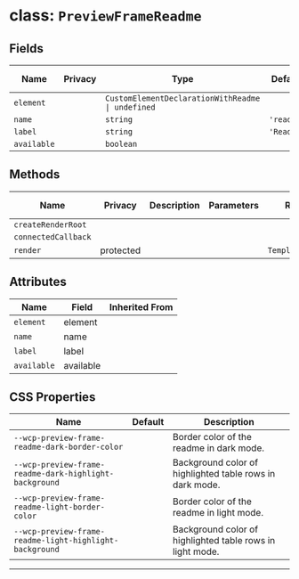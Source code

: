 # class: `PreviewFrameReadme`

## Fields

| Name        | Privacy | Type                                              | Default    | Description | Inherited From |
| ----------- | ------- | ------------------------------------------------- | ---------- | ----------- | -------------- |
| `element`   |         | `CustomElementDeclarationWithReadme \| undefined` |            |             |                |
| `name`      |         | `string`                                          | `'readme'` |             |                |
| `label`     |         | `string`                                          | `'Readme'` |             |                |
| `available` |         | `boolean`                                         |            |             |                |

## Methods

| Name                | Privacy   | Description | Parameters | Return           | Inherited From |
| ------------------- | --------- | ----------- | ---------- | ---------------- | -------------- |
| `createRenderRoot`  |           |             |            |                  |                |
| `connectedCallback` |           |             |            |                  |                |
| `render`            | protected |             |            | `TemplateResult` |                |

## Attributes

| Name        | Field     | Inherited From |
| ----------- | --------- | -------------- |
| `element`   | element   |                |
| `name`      | name      |                |
| `label`     | label     |                |
| `available` | available |                |

## CSS Properties

| Name                                                    | Default | Description                                               |
| ------------------------------------------------------- | ------- | --------------------------------------------------------- |
| `--wcp-preview-frame-readme-dark-border-color`          |         | Border color of the readme in dark mode.                  |
| `--wcp-preview-frame-readme-dark-highlight-background`  |         | Background color of highlighted table rows in dark mode.  |
| `--wcp-preview-frame-readme-light-border-color`         |         | Border color of the readme in light mode.                 |
| `--wcp-preview-frame-readme-light-highlight-background` |         | Background color of highlighted table rows in light mode. |

<hr/>
